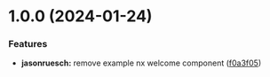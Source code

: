 # 1.0.0 (2024-01-24)


### Features

* **jasonruesch:** remove example nx welcome component ([f0a3f05](https://github.com/jasonruesch/jasonruesch/commit/f0a3f051c786f65ed6c47d589854468012150245))
